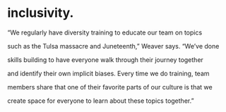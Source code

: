 # inclusivity.

“We regularly have diversity training to educate our team on topics

such as the Tulsa massacre and Juneteenth,” Weaver says. “We’ve done

skills building to have everyone walk through their journey together

and identify their own implicit biases. Every time we do training, team

members share that one of their favorite parts of our culture is that we

create space for everyone to learn about these topics together.”